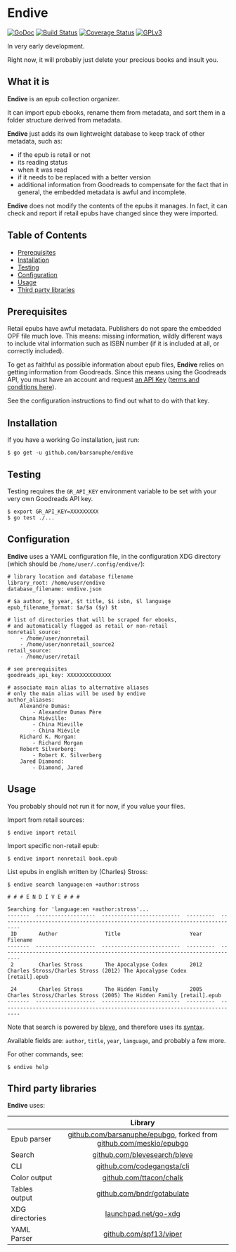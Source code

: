 # Endive

[![GoDoc](https://godoc.org/github.com/barsanuphe/endive?status.svg)](https://godoc.org/github.com/barsanuphe/endive)
[![Build Status](https://travis-ci.org/barsanuphe/endive.svg?branch=master)](https://travis-ci.org/barsanuphe/endive)
[![Coverage Status](https://coveralls.io/repos/github/barsanuphe/endive/badge.svg?branch=master)](https://coveralls.io/github/barsanuphe/endive?branch=master)
[![GPLv3](https://img.shields.io/badge/license-GPLv3-blue.svg)](http://www.gnu.org/licenses/gpl-3.0.en.html)

In very early development.

Right now, it will probably just delete your precious books and insult you.


## What it is

**Endive** is an epub collection organizer.

It can import epub ebooks, rename them from metadata, and sort them in a folder
structure derived from metadata.

**Endive** just adds its own lightweight database to keep track of other
metadata, such as:
- if the epub is retail or not
- its reading status
- when it was read
- if it needs to be replaced with a better version
- additional information from Goodreads to compensate for the fact that in
general, the embedded metadata is awful and incomplete.

**Endive** does not modify the contents of the epubs it manages.
In fact, it can check and report if retail epubs have changed since they were
imported.

## Table of Contents

- [Prerequisites](#Prerequisites)
- [Installation](#installation)
- [Testing](#testing)
- [Configuration](#configuration)
- [Usage](#usage)
- [Third party libraries](#third-party-libraries)

## Prerequisites

Retail epubs have awful metadata.
Publishers do not spare the embedded OPF file much love.
This means: missing information, wildly different ways to include vital
information such as ISBN number (if it is included at all, or correctly
included).

To get as faithful as possible information about epub files, **Endive** relies
on getting information from Goodreads.
Since this means using the Goodreads API, you must have an account and request
[an API Key](https://www.goodreads.com/api/keys)
([terms and conditions here](https://www.goodreads.com/api/terms)).

See the configuration instructions to find out what to do with that key.

## Installation

If you have a working Go installation, just run:

    $ go get -u github.com/barsanuphe/endive

## Testing

Testing requires the `GR_API_KEY` environment variable to be set with your very
own Goodreads API key.

    $ export GR_API_KEY=XXXXXXXXX
    $ go test ./...

## Configuration

**Endive** uses a YAML configuration file, in the configuration XDG directory
(which should be `/home/user/.config/endive/`):

    # library location and database filename
    library_root: /home/user/endive
    database_filename: endive.json

    # $a author, $y year, $t title, $i isbn, $l language
    epub_filename_format: $a/$a ($y) $t

    # list of directories that will be scraped for ebooks,
    # and automatically flagged as retail or non-retail
    nonretail_source:
        - /home/user/nonretail
        - /home/user/nonretail_source2
    retail_source:
        - /home/user/retail

    # see prerequisites
    goodreads_api_key: XXXXXXXXXXXXXX

    # associate main alias to alternative aliases
    # only the main alias will be used by endive
    author_aliases:
        Alexandre Dumas:
            - Alexandre Dumas Père
        China Miéville:
            - China Mieville
            - China Miévile
        Richard K. Morgan:
            - Richard Morgan
        Robert Silverberg:
            - Robert K. Silverberg
        Jared Diamond:
            - Diamond, Jared


## Usage

You probably should not run it for now, if you value your files.

Import from retail sources:

    $ endive import retail

Import specific non-retail epub:

    $ endive import nonretail book.epub

List epubs in english written by (Charles) Stross:

    $ endive search language:en +author:stross

    # # # E N D I V E # # #

    Searching for 'language:en +author:stross'...
    -------  -------------------  -------------------------  ---------  ----------------------------------------------------------------------------
     ID       Author               Title                      Year       Filename
    -------  -------------------  -------------------------  ---------  ----------------------------------------------------------------------------
     2        Charles Stross       The Apocalypse Codex       2012       Charles Stross/Charles Stross (2012) The Apocalypse Codex [retail].epub

     24       Charles Stross       The Hidden Family          2005       Charles Stross/Charles Stross (2005) The Hidden Family [retail].epub
    -------  -------------------  -------------------------  ---------  ----------------------------------------------------------------------------

Note that search is powered by [bleve](https://github.com/blevesearch/bleve),
and therefore uses its
[syntax](http://www.blevesearch.com/docs/Query-String-Query/).

Available fields are: `author`, `title`, `year`, `language`, and probably a few
more.

For other commands, see:

    $ endive help

## Third party libraries

**Endive** uses:

|                 | Library       |
| --------------- |:-------------:|
| Epub parser     | [github.com/barsanuphe/epubgo](https://github.com/barsanuphe/epubgo), forked from [github.com/meskio/epubgo](https://github.com/meskio/epubgo) |
| Search          | [github.com/blevesearch/bleve](https://github.com/blevesearch/bleve) |
| CLI             | [github.com/codegangsta/cli](https://github.com/codegangsta/cli)     |
| Color output    | [github.com/ttacon/chalk](https://github.com/ttacon/chalk)           |
| Tables output   | [github.com/bndr/gotabulate](https://github.com/bndr/gotabulate)     |
| XDG directories | [launchpad.net/go-xdg](https://launchpad.net/go-xdg)                 |
| YAML Parser     | [github.com/spf13/viper](https://github.com/spf13/viper)             |
